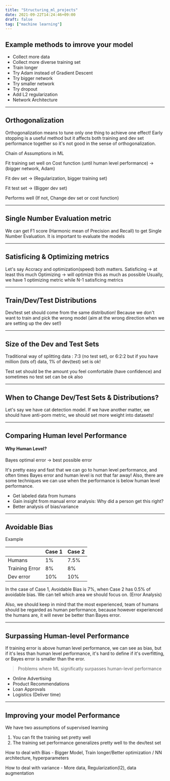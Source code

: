 ```yaml
---
title: "Structuring_ml_projects"
date: 2021-09-22T14:24:46+09:00
draft: false
tag: ["machine learning"]
---
```


## Example methods to imrove your model
* Collect more data
* Collect more diverse training set
* Train longer
* Try Adam instead of Gradient Descent
* Try bigger network
* Try smaller network
* Try dropout
* Add L2 regularization
* Network Architecture

---
## Orthogonalization

<p>Orthogonalization means to tune only one thing to achieve one effect! Early stopping is a useful method but it affects both training and dev set performance together so it's not good in the sense of orthogonalization.</p>

<p>Chain of Assumptions in ML</p>
<p>
Fit training set well on Cost function (until human level performance) -> (bigger network, Adam)
</p>

<p>Fit dev set -> (Regularization, bigger training set)</p>

<p>Fit test set -> (Bigger dev set) </p>

<p>Performs well (If not, Change dev set or cost function)</p>

---

## Single Number Evaluation metric

<p>We can get F1 score (Harmonic mean of Precision and Recall) to get Single Number Evaluation. It is important to evaluate the models</p>

---


## Satisficing & Optimizing metrics

<p>
Let's say Accracy and optimization(speed) both matters.
Satisficing -> at least this much
Optimizing -> will optimize this as much as possible
Usually, we have 1 optimizing metric while N-1 satisficing metrics
</p>

---

## Train/Dev/Test Distributions

<p>
Dev/test set should come from the same distribution! Because we don't want to train and pick the wrong model (aim at the wrong direction when we are setting up the dev set!)
</p>

---

## Size of the Dev and Test Sets

<p>
Traditional way of splitting data : 7:3 (no test set), or 6:2:2
but if you have million (lots of) data, 1% of dev(test) set is ok!
</p>

<p>
Test set should be the amount you feel comfortable (have confidence) and sometimes no test set can be ok also
</p>

---

## When to Change Dev/Test Sets & Distributions?

<p>
Let's say we have cat detection model. If we have another matter, we should have anti-porn metric, we should set more weight into datasets!
</p>

---

## Comparing Human level Performance
#### Why Human Level?

<p>
Bayes optimal error -> best possible error
</p>

<p>
It's pretty easy and fast that we can go to human level performance, and often times Bayes error and human level is not that far away! Also, there are some techniques we can use when the performance is below human level performance.
</p>

* Get labeled data from humans
* Gain insight from manual error analysis: Why did a person get this right?
* Better analysis of bias/variance

---

## Avoidable Bias

<p>Example</p>

|         | Case 1      | Case 2      |
| ------  | ----------- | ----------- |
|Humans   | 1%          | 7.5%        |
|Training Error| 8%     | 8%          |
| Dev error | 10%       | 10%         | 

<p>
In the case of Case 1, Avoidable Bias is 7%, when Case 2 has 0.5% of avoidable bias. We can tell which area we should focus on. (Error Analysis)
</p>

<p>
Also, we should keep in mind that the most experienced, team of humans should be regarded as human performance, because however experienced the humans are, it will never be better than Bayes error.
</p>

---

## Surpassing Human-level Performance

<p>
If training error is above human level performance, we can see as bias, but if it's less than human level performance, it's hard to define if it's overfitting, or Bayes error is smaller than the eror.
</p>

> Problems where ML significatly surpasses human-level performance

* Online Advertising
* Product Recommendations
* Loan Approvals
* Logistics (Deliver time)

---

## Improving your model Performance

We have two assumptions of supervised learning

1. You can fit the training set pretty well
1. The training set performance generalizes pretty well to the dev/test set

How to deal with Bias - Bigger Model, Train longer/Better optimization / NN architecture, hyperparameters

How to deal with variance - More data, Regularization(l2), data augmentation
